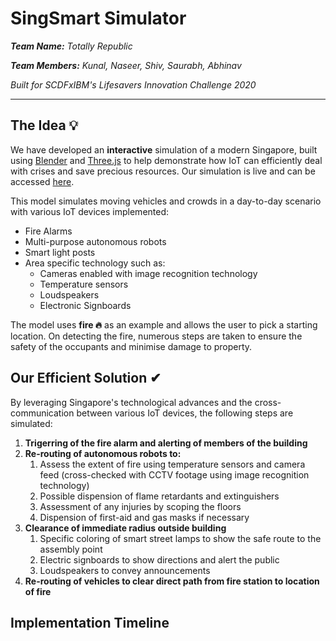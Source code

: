 # SingSmart Simulator

_<b>Team Name:</b> Totally Republic_

_<b>Team Members:</b> Kunal, Naseer, Shiv, Saurabh, Abhinav_

_Built for SCDFxIBM's Lifesavers Innovation Challenge 2020_
<hr>

## <b>The Idea</b> 💡
We have developed an <b>interactive</b> simulation of a modern Singapore, built using [Blender](https://www.blender.org/) and [Three.js](https://threejs.org/) to help demonstrate how IoT can efficiently deal with crises and save precious resources. Our simulation is live and can be accessed [here](https://disasteravertsing.mybluemix.net/).

This model simulates moving vehicles and crowds in a day-to-day scenario with various IoT devices implemented:
<ul>
<li>Fire Alarms</li>
<li>Multi-purpose autonomous robots</li>
<li>Smart light posts </li>
<li>Area specific technology such as:
<ul>
<li>Cameras enabled with image recognition technology</li>
<li>Temperature sensors</li>
<li>Loudspeakers</li>
<li>Electronic Signboards</li>
</ul>
</li>
</ul>
The model uses <b>fire 🔥</b> as an example and allows the user to pick a starting location. On detecting the fire, numerous steps are taken to ensure the safety of the occupants and minimise damage to property.

## <b>Our Efficient Solution</b> ✔

By leveraging Singapore's technological advances and the cross-communication between various IoT devices, the following steps are simulated:
<ol>
<li><b> Trigerring of the fire alarm and alerting of members of the building</b></li>
<li><b> Re-routing of autonomous robots to:</b>
<ol>
<li>Assess the extent of fire using temperature sensors and camera feed (cross-checked with CCTV footage using image recognition technology)</li>
<li>Possible dispension of flame retardants and extinguishers</li>
<li>Assessment of any injuries by scoping the floors</li>
<li>Dispension of first-aid and gas masks if necessary</li>
</ol>
</li>
<li><b> Clearance of immediate radius outside building</b>
<ol>
<li>Specific coloring of smart street lamps to show the safe route to the assembly point</li>
<li>Electric signboards to show directions and alert the public</li>
<li>Loudspeakers to convey announcements</li>
</ol>
</li>
<li><b> Re-routing of vehicles to clear direct path from fire station to location of fire</b></li>
</ol>

## <b>Implementation Timeline</b>

[timeline]: https://drive.google.com/file/d/1aQ4kmVhM3HoWqy7s3rA3sEnUMgjPsJUB/view?usp=sharing
